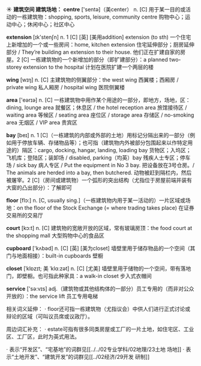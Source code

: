☀ <span class="category">**建筑空间 建筑场地：**</span>
<span class="vocabulary">**centre**</span> ['sentə]（美center）
<span class="definition">n. [C] 用于某一目的或活动的一栋建筑物：</span>shopping, sports, leisure, community centre 购物中心；运动中心；休闲中心；社区中心

<span class="vocabulary">**extension**</span> [ɪk'stenʃn] 
<span class="definition">n. 1 [C] [英] [美用addition] extension (to sth) 一个住宅上新增加的一个或一些房间：</span>home, kitchen extension 住宅延伸部分；厨房延伸部分 / They’re building an extension to their house. 他们正在扩建自家的房屋。<span class="definition">2 [C] 一栋建筑物的一个新增加的部分（即扩建部分）：</span>a planned two-storey extension to the hospital 计划在医院扩建一个两层的楼

<span class="vocabulary">**wing**</span> [wɪŋ] 
<span class="definition">n. [C] 主建筑物的侧翼部分：</span>the west wing 西翼楼；西厢房 / private wing 私人厢房 / hospital wing 医院侧翼楼

<span class="vocabulary">**area**</span> ['eərɪə] 
<span class="definition">n. [C] 一栋建筑物中用作某个用途的一部分，即地方，场地，区：</span>dining, lounge area 就餐区；休息区 / the hotel reception area 旅馆接待区 / waiting area 等候区 / seating area 座位区 / storage area 存储区 / no-smoking area 无烟区 / VIP area 贵宾区

<span class="vocabulary">**bay**</span> [beɪ] 
<span class="definition">n. 1 [C]（一栋建筑的内部或外部的土地）用标记分隔出来的一部分（例如用于停放车辆、存储物品等）；也可指（建筑物内外被部分包围起来以作特定用途的）隔区：</span>cargo, docking, hangar, landing, loading bay 货物区；入坞区；飞机库；登陆区；装卸场 / disabled, parking（均英）bay 残疾人士专区；停车场 / sick bay 病人专区 / Put the equipment in No 3 bay. 把设备放在3号仓房。/ The animals are herded into a bay, then butchered. 动物被赶到隔栏内，然后被屠宰。<span class="definition">2 [C]（房间或建筑物）一个弧形的突出结构（尤指位于房屋前端并装有大窗的凸出部分）：</span>了解即可

<span class="vocabulary">**floor**</span> [flɔ:] 
<span class="definition">n. [C, usually sing.]（一栋建筑物内用于某一活动的）一片区域或场地：</span>on the floor of the Stock Exchange (= where trading takes place) 在证券交易所的交易厅 

<span class="vocabulary">**court**</span> [kɔ:t] 
<span class="definition">n. [C] 建筑物的宽敞开放的区域，常有玻璃房顶：</span>the food court at the shopping mall 大型购物中心的食品区

<span class="vocabulary">**cupboard**</span> ['kʌbəd] 
<span class="definition">n. [C] [英] [美为closet] 墙壁里用于储存物品的一个空间（其门与地面相接）：</span>built-in cupboards 壁橱
           
<span class="vocabulary">**closet**</span> [ˈklɒzɪt; 美 ˈklɑ:zət]
<span class="definition">n. [C] [尤美] 墙壁里用于储物的一个空间，带有落地门，即壁橱。也可指此种家具：</span>a walk-in closet 步入式衣帽间

<span class="vocabulary">**service**</span> ['sə:vɪs] 
<span class="definition">adj.（建筑物或其他结构体的一部分）员工专用的（而非对公众开放的）：</span>the service lift 员工专用电梯

相关词义延伸：
· floor还可指一栋建筑物（尤指议会）中供人们进行正式讨论或辩论的区域（可叫议员席或议政厅）。

周边词汇补充：
· estate可指有很多同类房屋或工厂的一片土地，如住宅区、工业区、工厂区，此时为英式用法。

· 表示“开发区”、“宅基地”的词群见[[../../02专业学科/02地理/23土地 场地]]
· 表示“土地开发”、“建筑开发”的词群见[[../02经济/29开发 研制]]
